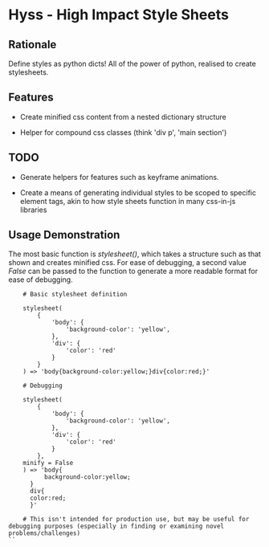 # Hyss - High Impact Style Sheets

## Rationale

Define styles as python dicts! All of the power of python, realised to create stylesheets.

## Features

- Create minified css content from a nested dictionary structure

- Helper for compound css classes (think 'div p', 'main section')  


## TODO

- Generate helpers for features such as keyframe animations.

- Create a means of generating individual styles to be scoped to specific element tags, akin to
how style sheets function in many css-in-js libraries

## Usage Demonstration

The most basic function is _stylesheet()_, which takes a structure such as that shown and creates minified css.
For ease of debugging, a second value _False_ can be passed to the function to generate a more readable format for ease of debugging. 

```
    # Basic stylesheet definition  

    stylesheet(
        {
            'body': {
                'background-color': 'yellow',
            }, 
            'div': {
                'color': 'red'
            }
        }
    ) => 'body{background-color:yellow;}div{color:red;}'

    # Debugging
    
    stylesheet(
        {
            'body': {
                'background-color': 'yellow',
            }, 
            'div': {
                'color': 'red'
            }
        },
	minify = False
    ) => 'body{
    	  background-color:yellow;
	  }
	  div{
	  color:red;
	  }'

    # This isn't intended for production use, but may be useful for debugging purposes (especially in finding or examining novel problems/challenges)
``
